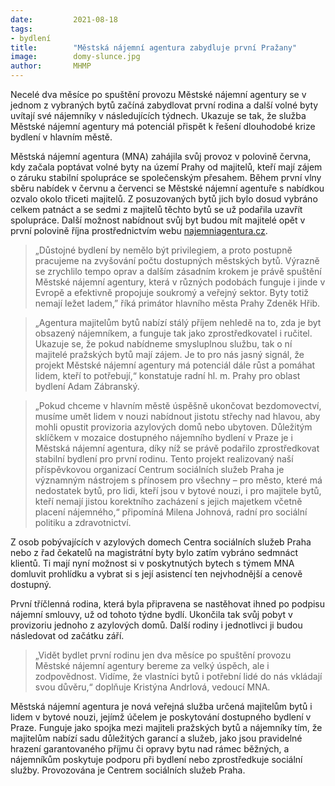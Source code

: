 ```yaml
---
date:         2021-08-18
tags:         
- bydlení
title:        "Městská nájemní agentura zabydluje první Pražany"
image: 	      domy-slunce.jpg
author:       MHMP
---
```


Necelé dva měsíce po spuštění provozu Městské nájemní agentury se v jednom z vybraných bytů začíná zabydlovat první rodina a další volné byty uvítají své nájemníky v následujících týdnech. Ukazuje se tak, že služba Městské nájemní agentury má potenciál přispět k řešení dlouhodobé krize bydlení v hlavním městě.

Městská nájemní agentura (MNA) zahájila svůj provoz v polovině června, kdy začala poptávat volné byty na území Prahy od majitelů, kteří mají zájem o záruku stabilní spolupráce se společenským přesahem. Během první vlny sběru nabídek v červnu a červenci se Městské nájemní agentuře s nabídkou ozvalo okolo třiceti majitelů. Z posuzovaných bytů jich bylo dosud vybráno celkem patnáct a se sedmi z majitelů těchto bytů se už podařila uzavřít spolupráce. Další možnost nabídnout svůj byt budou mít majitelé opět v první polovině října prostřednictvím webu [najemniagentura.cz](https://www.najemniagentura.cz/).

> „Důstojné bydlení by nemělo být privilegiem, a proto postupně pracujeme na zvyšování počtu dostupných městských bytů. Výrazně se zrychlilo tempo oprav a dalším zásadním krokem je právě spuštění Městské nájemní agentury, která v různých podobách funguje i jinde v Evropě a efektivně propojuje soukromý a veřejný sektor. Byty totiž nemají ležet ladem,” říká primátor hlavního města Prahy Zdeněk Hřib.

> „Agentura majitelům bytů nabízí stálý příjem nehledě na to, zda je byt obsazený nájemníkem, a funguje tak jako zprostředkovatel i ručitel. Ukazuje se, že pokud nabídneme smysluplnou službu, tak o ní majitelé pražských bytů mají zájem. Je to pro nás jasný signál, že projekt Městské nájemní agentury má potenciál dále růst a pomáhat lidem, kteří to potřebují,“ konstatuje radní hl. m. Prahy pro oblast bydlení Adam Zábranský.

> „Pokud chceme v hlavním městě úspěšně ukončovat bezdomovectví, musíme umět lidem v nouzi nabídnout jistotu střechy nad hlavou, aby mohli opustit provizoria azylových domů nebo ubytoven. Důležitým sklíčkem v mozaice dostupného nájemního bydlení v Praze je i Městská nájemní agentura, díky níž se právě podařilo zprostředkovat stabilní bydlení pro první rodinu. Tento projekt realizovaný naší příspěvkovou organizací Centrum sociálních služeb Praha je významným nástrojem s přínosem pro všechny – pro město, které má nedostatek bytů, pro lidi, kteří jsou v bytové nouzi, i pro majitele bytů, kteří nemají jistou korektního zacházení s jejich majetkem včetně placení nájemného,“ připomíná Milena Johnová, radní pro sociální politiku a zdravotnictví.

Z osob pobývajících v azylových domech Centra sociálních služeb Praha nebo z řad čekatelů na magistrátní byty bylo zatím vybráno sedmnáct klientů. Ti mají nyní možnost si v poskytnutých bytech s týmem MNA domluvit prohlídku a vybrat si s její asistencí ten nejvhodnější a cenově dostupný.

První tříčlenná rodina, která byla připravena se nastěhovat ihned po podpisu nájemní smlouvy, už od tohoto týdne bydlí. Ukončila tak svůj pobyt v provizoriu jednoho z azylových domů. Další rodiny i jednotlivci ji budou následovat od začátku září. 

> „Vidět bydlet první rodinu jen dva měsíce po spuštění provozu Městské nájemní agentury bereme za velký úspěch, ale i zodpovědnost. Vidíme, že vlastníci bytů i potřební lidé do nás vkládají svou důvěru,“ doplňuje Kristýna Andrlová, vedoucí MNA.  

Městská nájemní agentura je nová veřejná služba určená majitelům bytů i lidem v bytové nouzi, jejímž účelem je poskytování dostupného bydlení v Praze. Funguje jako spojka mezi majiteli pražských bytů a nájemníky tím, že majitelům nabízí sadu důležitých garancí a služeb, jako jsou pravidelné hrazení garantovaného příjmu či opravy bytu nad rámec běžných, a nájemníkům poskytuje podporu při bydlení nebo zprostředkuje sociální služby. Provozována je Centrem sociálních služeb Praha.
